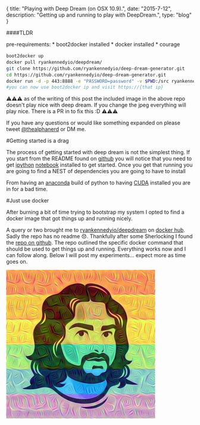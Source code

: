 {
  title: "Playing with Deep Dream (on OSX 10.9).",
  date:  "2015-7-12",
  description: "Getting up and running to play with DeepDream.",
  type: "blog"
}

####TLDR

pre-requirements:
    * boot2docker installed
    * docker installed
    * courage

```bash
boot2docker up
docker pull ryankennedyio/deepdream/
git clone https://github.com/ryankennedyio/deep-dream-generator.git
cd https://github.com/ryankennedyio/deep-dream-generator.git
docker run -d -p 443:8888 -e "PASSWORD=password" -v $PWD:/src ryankennedyio/deepdream
#you can now use boot2docker ip and visit https://{that ip}

```

⚠⚠⚠ as of the writing of this post the included image in the above repo doesn't play nice with deep dream. If you change the jpeg everything will play nice. There is a PR in to fix this :D ⚠⚠⚠

If you have any questions or would like something expanded on please tweet [@thealphanerd][twitter] or DM me.

#Getting started is a drag

The process of getting started with deep dream is not the simplest thing. If you start from the README found on [github][deepdream-github] you will notice that you need to get [ipython][ipython] [notebook][notebook] installed to get started. Once you get that running you are going to find a NEST of dependencies you are going to have to install

From having an [anaconda][anaconda] build of python to having [CUDA][cuda-home] installed you are in for a bad time.

#Just use docker

After burning a bit of time trying to bootstrap my system I opted to find a docker image that got things up and running nicely.

A query or two brought me to [ryankennedyio/deepdream][dockerhub-repo] on [docker hub][dockerhub]. Sadly the repo has no readme 😞. Thankfully after some Sherlocking I found the [repo on github][github-repo]. The repo outlined the specific docker command that should be used to get things up and running. Everything works now and I can follow along. Below I will post my experiments... expect more as time goes on.

![trippy-me](/images/trippy-me.jpg)

[deepdream-github]: https://github.com/google/deepdream
[ipython]: http://ipython.org/
[notebook]: https://ipython.org/notebook.html
[cuda-home]: https://www.nvidia.com/object/cuda_home_new.html
[anaconda]: https://continuum.io/downloads
[dockerhub]: https://hub.docker.com/
[dockerhub-repo]: https://registry.hub.docker.com/u/ryankennedyio/deepdream/
[github-repo]: https://github.com/ryankennedyio/deep-dream-generator
[twitter]: https://twitter.com/thealphanerd
